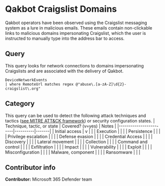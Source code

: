 # Qakbot Craigslist Domains
Qakbot operators have been observed using the Craigslist messaging system as a lure in malicious emails. These emails contain non-clickable links to malicious domains impersonating Craigslist, which the user is instructed to manually type into the address bar to access.

## Query
This query looks for network connections to domains impersonating Craigslists and are associated with the delivery of Qakbot.
```
DeviceNetworkEvents
| where RemoteUrl matches regex @"abuse\.[a-zA-Z]\d{2}-craigslist\.org"
```

## Category

This query can be used to detect the following attack techniques and tactics ([see MITRE ATT&CK framework](https://attack.mitre.org/)) or security configuration states.
| Technique, tactic, or state | Covered? (v=yes) | Notes |
|------------------------|----------|-------|
| Initial access | v |  |
| Execution |  |  |
| Persistence |  |  |
| Privilege escalation |  |  |
| Defense evasion |  |  |
| Credential Access |  |  |
| Discovery |  |  |
| Lateral movement |  |  |
| Collection |  |  |
| Command and control |  |  |
| Exfiltration |  |  |
| Impact |  |  |
| Vulnerability |  |  |
| Exploit |  |  |
| Misconfiguration |  |  |
| Malware, component |  |  |
| Ransomware |  |  |

## Contributor info

**Contributor:** Microsoft 365 Defender team
